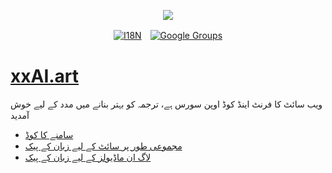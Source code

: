 <p align="center"><a href="https://wac.tax"><img src="https://cdn.jsdelivr.net/gh/wactax/img/logo.svg"/></a></p><p align="center"><a href="https://github.com/wactax/wac.tax/blob/main/doc/README.md#readme"><img alt="I18N" src="https://cdn.jsdelivr.net/gh/wactax/img/t.svg"/></a>　<a href="https://groups.google.com/u/2/g/wactax"><img alt="Google Groups" src="https://cdn.jsdelivr.net/gh/wactax/img/g-groups.svg"/></a></p>

# [xxAI.art](https://xxAI.art)

ویب سائٹ کا فرنٹ اینڈ کوڈ اوپن سورس ہے، ترجمہ کو بہتر بنانے میں مدد کے لیے خوش آمدید

* [سامنے کا کوڈ](https://github.com/xxai-art/web)
* [مجموعی طور پر سائٹ کے لیے زبان کے پیک](https://github.com/xxai-art/web/tree/main/i18n)
* [لاگ ان ماڈیولز کے لیے زبان کے پیک](https://github.com/wacpkg/user/tree/main/ui.i18n)
